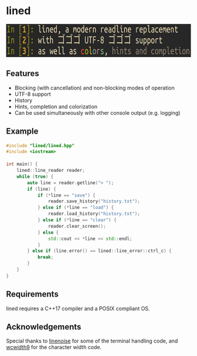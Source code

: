 # lined

<p align="center">
    <img height=90 src="img/features.png"/>  
</p>

## Features

* Blocking (with cancellation) and non-blocking modes of operation
* UTF-8 support
* History
* Hints, completion and colorization
* Can be used simultaneously with other console output (e.g. logging)

## Example

```cpp
#include "lined/lined.hpp"
#include <iostream>

int main() {
    lined::line_reader reader;
    while (true) {
        auto line = reader.getline("> ");
        if (line) {
            if (*line == "save") {
                reader.save_history("history.txt");
            } else if (*line == "load") {
                reader.load_history("history.txt");
            } else if (*line == "clear") {
                reader.clear_screen();
            } else {
                std::cout << *line << std::endl;
            }
        } else if (line.error() == lined::line_error::ctrl_c) {
            break;
        }
    }
}
```

## Requirements

lined requires a C++17 compiler and a POSIX compliant OS.

## Acknowledgements

Special thanks to [linenoise](https://github.com/antirez/linenoise) for some of the terminal handling code, and [wcwidth9](https://github.com/joshuarubin/wcwidth9) for the character width code.
